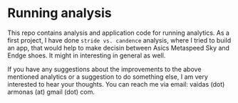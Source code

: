 # Running analysis

This repo contains analysis and application code for running analytics. As a first project, I have done `stride vs. candence` analysis, where I tried to build an app, that would help to make decisin between Asics Metaspeed Sky and Endge shoes. It might in interesting in general as well.

If you have any suggestions about the improvements to the above mentioned analytics or a suggestion to do something else, I am very interested to hear your thoughts. You can reach me via email: vaidas (dot) armonas (at) gmail (dot) com.